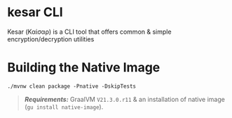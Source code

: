 # kesar CLI

Kesar (Καίσαρ) is a CLI tool that offers common &amp; simple encryption/decryption utilities

# Building the Native Image

`./mvnw clean package -Pnative -DskipTests`

> **_Requirements:_** GraalVM `V21.3.0.r11` & an installation of native image (`gu install native-image`).
